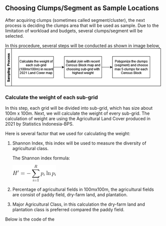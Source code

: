 ## Choosing Clumps/Segment as Sample Locations

After acquiring clumps (sometimes called segment/cluster), the next process is deciding the clumps area that will be used as sample. Due to the limitation of workload and budgets, several clumps/segment will be selected.

In this procedure, several steps will be conducted as shown in image below,
![](../sampleData/sampling_1.png)

### Calculate the weight of each sub-grid

In this step, each grid will be divided into sub-grid, which has size about 100m x 100m. Next, we will calculate the weight of every sub-grid. 
The calculation of weight are using the Agricultural Land Cover produced in 2021 by Statistics Indonesia-BPS.

Here is several factor that we used for calculating the weight:

1. Shannon Index, this index will be used to measure the diversity of agricultural class. 

    The Shannon index formula:

    ![equation](../sampleData/shannon_index.png)
2. Percentage of agricultural fields in 100mx100m, the agricultural fields are consist of paddy field, dry-farm land, and plantation.
3. Major Agricultural Class, in this calculation the dry-farm land and plantation class is preferred compared the paddy field. 

Below is the code of the
